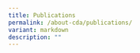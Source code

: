 ```yaml
---
title: Publications
permalink: /about-cda/publications/
variant: markdown
description: ""
---
```

<p></p>